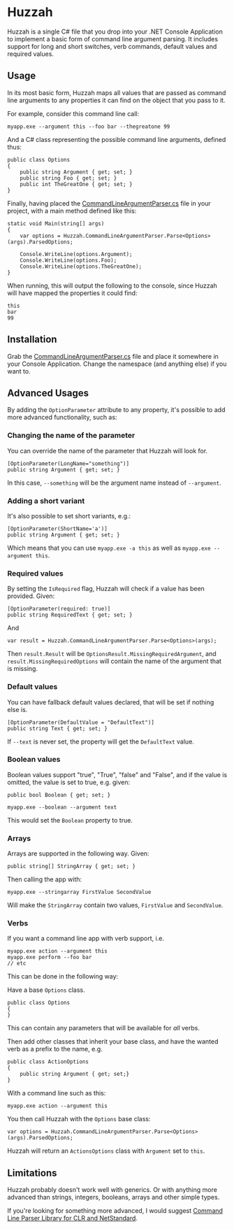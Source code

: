# Huzzah

Huzzah is a single C# file that you drop into your .NET Console Application to implement a basic form
of command line argument parsing. It includes support for
long and short switches, verb commands, default values and required values.


## Usage

In its most basic form, Huzzah maps all values that are passed as command line arguments to any properties it can find on the object that you pass to it.

For example, consider this command line call:

    myapp.exe --argument this --foo bar --thegreatone 99

And a C# class representing the possible command line arguments, defined thus:

    public class Options
    {
        public string Argument { get; set; }
        public string Foo { get; set; }
        public int TheGreatOne { get; set; }
    }

Finally, having placed the [CommandLineArgumentParser.cs](https://github.com/codemeyer/Huzzah/blob/master/Source/Huzzah/CommandLineArgumentParser.cs) file in your project, with a main method defined like this:

    static void Main(string[] args)
    {
        var options = Huzzah.CommandLineArgumentParser.Parse<Options>(args).ParsedOptions;

        Console.WriteLine(options.Argument);
        Console.WriteLine(options.Foo);
        Console.WriteLine(options.TheGreatOne);
    }

When running, this will output the following to the console, since Huzzah will have mapped the properties it could find:

    this
    bar
    99


## Installation

Grab the [CommandLineArgumentParser.cs](https://github.com/codemeyer/Huzzah/blob/master/Source/Huzzah/CommandLineArgumentParser.cs) file and place it somewhere in your Console Application.
Change the namespace (and anything else) if you want to.


## Advanced Usages

By adding the `OptionParameter` attribute to any property, it's possible to
add more advanced functionality, such as:


### Changing the name of the parameter

You can override the name of the parameter that Huzzah will look for.

    [OptionParameter(LongName="something")]
    public string Argument { get; set; }

In this case, `--something` will be the argument name instead of `--argument`.


### Adding a short variant

It's also possible to set short variants, e.g.:

    [OptionParameter(ShortName='a')]
    public string Argument { get; set; }

Which means that you can use `myapp.exe -a this` as well as `myapp.exe --argument this`.


### Required values

By setting the `IsRequired` flag, Huzzah will check if a value has been provided. Given:

    [OptionParameter(required: true)]
    public string RequiredText { get; set; }

And

    var result = Huzzah.CommandLineArgumentParser.Parse<Options>(args);

Then `result.Result` will be `OptionsResult.MissingRequiredArgument`,
and `result.MissingRequiredOptions` will contain the name of the argument
that is missing.


### Default values

You can have fallback default values declared, that will be set if nothing else is.

    [OptionParameter(DefaultValue = "DefaultText")]
    public string Text { get; set; }

If `--text` is never set, the property will get the `DefaultText` value.


### Boolean values

Boolean values support "true", "True", "false" and "False", and if the
value is omitted, the value is set to true, e.g. given:

    public bool Boolean { get; set; }

    myapp.exe --boolean --argument text

This would set the `Boolean` property to true.


### Arrays

Arrays are supported in the following way. Given:

    public string[] StringArray { get; set; }

Then calling the app with:

    myapp.exe --stringarray FirstValue SecondValue

Will make the `StringArray` contain two values, `FirstValue` and `SecondValue`.


### Verbs

If you want a command line app with verb support, i.e.

    myapp.exe action --argument this
    myapp.exe perform --foo bar
    // etc

This can be done in the following way:

Have a base `Options` class.

    public class Options
    {
    }

This can contain any parameters that will be available for _all_ verbs.

Then add other classes that inherit your base class, and have the
wanted verb as a prefix to the name, e.g.

    public class ActionOptions
    {
        public string Argument { get; set;}
    }

With a command line such as this:

    myapp.exe action --argument this

You then call Huzzah with the `Options` base class:

    var options = Huzzah.CommandLineArgumentParser.Parse<Options>(args).ParsedOptions;

Huzzah will return an `ActionsOptions` class with `Argument` set to `this`.


## Limitations

Huzzah probably doesn't work well with generics. Or with anything more
advanced than strings, integers, booleans, arrays and other simple types.

If you're looking for something more advanced, I would suggest
[Command Line Parser Library for CLR and NetStandard](https://github.com/commandlineparser/commandline).
